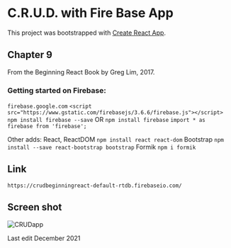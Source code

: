 # C.R.U.D. with Fire Base App

This project was bootstrapped with [Create React App](https://github.com/facebook/create-react-app).

## Chapter 9 

From the Beginning React Book by Greg Lim, 2017. 

### Getting started on Firebase:
`firebase.google.com`
`<script src="https://www.gstatic.com/firebasejs/3.6.6/firebase.js"></script>`
`npm install firebase --save` OR `npm install firebase`
`import * as firebase from 'firebase';`

Other adds:
React, ReactDOM
`npm install react react-dom`
Bootstrap 
`npm install --save react-bootstrap bootstrap`
Formik
`npm i formik`


## Link 
`https://crudbeginningreact-default-rtdb.firebaseio.com/` 

## Screen shot
![CRUDapp](https://user-images.githubusercontent.com/83961643/144838954-755ead36-a227-4f8d-968e-ac7c9a9476e1.jpeg)


Last edit December 2021
